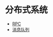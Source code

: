 
# 分布式系统

* [RPC](src/main/java/com/libin/rpc/README.md)
* [消息队列](src/main/java/com/libin/mq/README.md)

